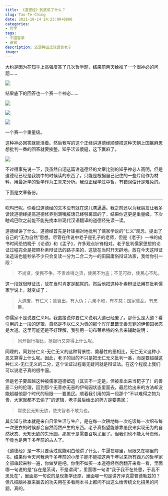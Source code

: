 ```yaml
---
title: 《道德经》到底讲了什么？
slug: Tao-Te-Ching
date: 2021-10-14 14:23:00+0800
categories:
- 哲学
tags:
- 中国哲学
- 道家
description: 还是种田比较适合老子
image: 
---
```


大约是因为在知乎上高强度答了几次哲学题，结果前两天给推了一个很神必的问题……

![](https://img.amamiyayuuko.com/file/img-for-yuko-blog/20211014143203.png)

结果底下的回答也一个赛一个神必……

![](https://img.amamiyayuuko.com/file/img-for-yuko-blog/20211014143332.png)

![](https://img.amamiyayuuko.com/file/img-for-yuko-blog/20211014143341.png)

![](https://img.amamiyayuuko.com/file/img-for-yuko-blog/20211014143407.png)

一个赛一个重量级。

这种神必回答就能活着。然后我写的这个正经讲道德经顺便把这种天朝上国赢麻思想批判一番的回答就要挨整，知乎活该傻逼，这下赢麻了。

![](https://img.amamiyayuuko.com/file/img-for-yuko-blog/20211014143940.png)

不过得事先说一下，我虽然自诩这篇讲道德经的文章比别的知乎神必人高明，但是道德经已经是我初中的时候读的东西了。只能是根据自己记住的一些片段作为材料，用最近学的哲学作为工具来分析。我没正经学过中哲，有错误估计是难免的。

下面是文章备份。

---

吹鸡巴呢，你看过道德经的文本没有就在这儿瞎逼逼。我之前还以为我朋友让我多读读道德经提高道德修养别满嘴脏话已经够离谱的了，结果你这更是重量级。下次瞎鸡巴吹之前能不能先找本带现代汉语翻译的道德经先读一读。

道德经讲了什么，道德经首先是针锋相对地批判了儒家学说的“仁义”观念，提出了自己的“无为自然”思想。尽管在传说中老子是孔子的老师，但是《老子》一书的成书时间恐怕晚于《论语》和《孟子》，许多观点针锋相对。老子批判儒家思想的论证过程完全是按照朴素辩证法的路子来的，这放在当时开天辟地，放在今天这辩证法造诣也能秒杀不少只会复读一分为二合二为一的田园庸俗辩证法家，我给你引一段：

> 不尚贤，使民不争。不贵难得之货，使民不为盗；不见可欲，使民心不乱。
>

这一段就很辩证法，放在当时肯定是超屌的。然后他把这种朴素辩证法用在批判儒家学说上，就变成了：

> 大道废，有仁义；慧智出，有大伪；六亲不和，有孝慈；国家昏乱，有忠臣。
>

你儒家不是说要仁义吗。我直接说你要仁义说明大道已经废了。那什么是大道？看引用的上一段的逻辑，自然是不以仁义为贵的那个浑浑噩噩无善无罪的伊甸园状态是大道。这里可能还是不好理解，我引用一句布莱希特的名言来辅助说明：

> 同开银行相比，抢银行又算得上什么呢。
>

同理的，同划分仁义-无仁无义的这种背景性、奠基性的恶相比，无仁无义这种小恶又算得上什么呢。因此，老子的目的不只是把无仁无义批判一番，而是要超越这种仁义-无仁无义的二分，这个论证过程毫无疑问就是辩证法。在这个程度上我们可以说老子真的很牛逼。

但是老子要超越这种被儒家道德塑造（其实不一定是，但被拿出来当靶子了）的善恶二分的伦理，回到那个无善亦无恶的伊甸园状态里面去，最后给出来的方法却没能超越他那个时代的局限——要愚民。顺着我引用的第一段那个“不以难得之物为贵，大家就都不去偷了”的逻辑，老子最后给出的药方是要愚民：

> 常使民无知无欲，使夫智者不敢为也。
>

其实知与欲本就是来自日常生活与生产，是在每一次耕地每一次吃饭每一次织布每一次更衣的时候都会自然而然产生的东西。老子真指望能够靠愚民来实现无为的自然状态、无知无欲的失乐园，那属于是需要召唤尤里了。但我们也不能太苛责他，毕竟也是两千多年前的古人了。

《道德经》是一本只要读过就能明白他讲了什么，牛逼在哪里，局限又在哪里的书。结果你今天问我两千多年前的小册子能不能把这两千年以来所有西方的哲学家全部串起来秒一遍，你做梦是吧。你倒不如买一本道德经然后翻开来看一看，里面哪一句说的是“存在是系词，不是谓词”，里面哪一句讲“我于我不在处思，于我不思处在”，里面那一句说的是现象学还原，里面哪一句是讲齐泽克雷普德勒兹的？但凡把脑补赢来赢去的功夫用在多看两本书上都问不出这么给传统文化招黑的问题，真的。

